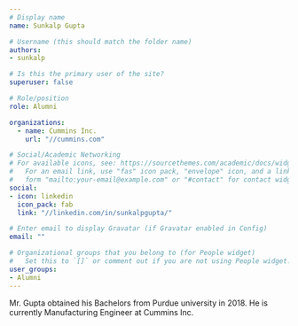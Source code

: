 ```yaml
---
# Display name
name: Sunkalp Gupta

# Username (this should match the folder name)
authors:
- sunkalp

# Is this the primary user of the site?
superuser: false

# Role/position
role: Alumni

organizations:
  - name: Cummins Inc.
    url: "//cummins.com"

# Social/Academic Networking
# For available icons, see: https://sourcethemes.com/academic/docs/widgets/#icons
#   For an email link, use "fas" icon pack, "envelope" icon, and a link in the
#   form "mailto:your-email@example.com" or "#contact" for contact widget.
social:
- icon: linkedin
  icon_pack: fab
  link: "//linkedin.com/in/sunkalpgupta/"

# Enter email to display Gravatar (if Gravatar enabled in Config)
email: ""

# Organizational groups that you belong to (for People widget)
#   Set this to `[]` or comment out if you are not using People widget.  
user_groups:
- Alumni
---
```


Mr. Gupta obtained his Bachelors from Purdue university in 2018.
He is currently Manufacturing Engineer at Cummins Inc.
